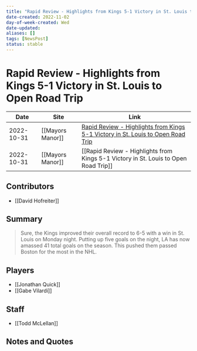 ```yaml
---
title: "Rapid Review - Highlights from Kings 5-1 Victory in St. Louis to Open Road Trip"
date-created: 2022-11-02
day-of-week-created: Wed
date-updated: 
aliases: []
tags: [NewsPost]
status: stable
---
```


# Rapid Review - Highlights from Kings 5-1 Victory in St. Louis to Open Road Trip

| Date       | Site             | Link                                                                                                                                                                                            |
| ---------- | ---------------- | ----------------------------------------------------------------------------------------------------------------------------------------------------------------------------------------------- |
| 2022-10-31 | [[Mayors Manor]] | [Rapid Review - Highlights from Kings 5-1 Victory in St. Louis to Open Road Trip](https://mayorsmanor.com/2022/10/rapid-review-highlights-from-kings-5-1-victory-in-st-louis-to-open-roadtrip/) |
| 2022-10-31 | [[Mayors Manor]] | [[Rapid Review - Highlights from Kings 5-1 Victory in St. Louis to Open Road Trip]]                                                                                                             |

## Contributors
- [[David Hofreiter]]


## Summary
> Sure, the Kings improved their overall record to 6-5 with a win in St. Louis on Monday night.
> Putting up five goals on the night, LA has now amassed 41 total goals on the season. This pushed them passed Boston for the most in the NHL.


## Players
- [[Jonathan Quick]]
- [[Gabe Vilardi]]


## Staff
- [[Todd McLellan]]


## Notes and Quotes
> 

